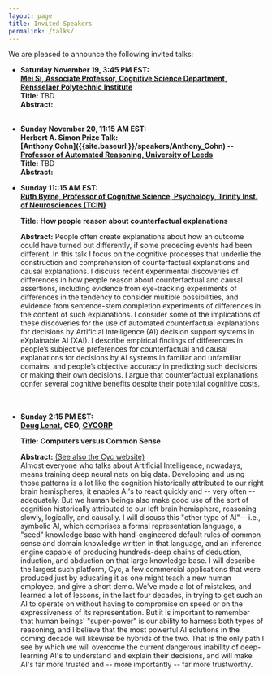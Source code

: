 ```yaml
---
layout: page
title: Invited Speakers
permalink: /talks/
---
```


We are pleased to announce the following invited talks:



 - <span id  ="Si_talk"></span>
<b>Saturday November 19, 3:45 PM EST: </b><br>
 <b>[Mei Si, Associate Professor, Cognitive Science Department, Rensselaer Polytechnic Institute](https://faculty.rpi.edu/mei-si) <br>
  **Title:** </b>TBD<br>
  **Abstract:** 
    <br><br>
    


  - <span id= "Cohn_talk"></span> 
<b>Sunday November 20, 11:15 AM EST: </b><br>
<b> Herbert A. Simon Prize Talk:<br>
  [Anthony Cohn]({{site.baseurl }}/speakers/Anthony_Cohn) --  [Professor of Automated Reasoning, University of Leeds](https://eps.leeds.ac.uk/computing/staff/76/professor-anthony-g-cohn-freng-ceng-citp) <br>
    **Title:** </b>TBD<br>
    **Abstract:** 


  - <span id="Byrne_talk"></span> 
<b>Sunday 11::15 AM EST:</b><br>
 <b>  [Ruth Byrne,  Professor of Cognitive Science, Psychology, Trinity Inst. of
  Neurosciences (TCIN) ](https://www.tcd.ie/research/profiles/?profile=rmbyrne) </b> 
    
    **Title:** <b>How people reason about counterfactual explanations </b> <br>
    
    **Abstract:** People often create explanations about how an outcome could have turned out differently, if some preceding events had been different. In this talk I focus on the cognitive processes that underlie the construction and comprehension of counterfactual explanations and causal explanations. I discuss recent experimental discoveries of differences in how people reason about counterfactual and causal assertions, including evidence from eye-tracking experiments of differences in the tendency to consider multiple possibilities,  and evidence from sentence-stem completion experiments of differences in the content of such explanations. I consider some of the implications of these discoveries for the use of automated counterfactual explanations for decisions by Artificial Intelligence (AI) decision support systems in eXplainable AI (XAI). I describe empirical findings of differences in people’s subjective preferences for counterfactual and causal explanations for decisions by AI systems in familiar and unfamiliar domains, and people’s objective accuracy in predicting such decisions or making their own decisions. I argue that counterfactual explanations confer several cognitive benefits despite their potential cognitive costs.     
    <br><br>
    

  - <span id="Lenat_talk"> </span>
<b>Sunday 2:15 PM EST:</b><br>
 <b>  [Doug Lenat](https://cyc.com/leadership-team/), CEO,
   [CYCORP](https://cycorp.com) </b><br>
   
    **Title:** <b>Computers versus Common Sense </b>  <br>
    
    **Abstract:**     [(See also the Cyc website)]( https://en.wikipedia.org/wiki/Cyc)<br>
  Almost everyone who talks about Artificial Intelligence, nowadays, means training deep neural nets on big data.  Developing and using those patterns is a lot like the cognition historically attributed to our right brain hemispheres; it enables AI's to react quickly and -- very often -- adequately.  But we human beings also make good use of the sort of cognition historically attributed to our left brain hemisphere, reasoning slowly, logically, and causally.   I will discuss this "other type of AI"-- i.e., symbolic AI, which comprises a formal representation language, a "seed" knowledge base with hand-engineered default rules of common sense and domain knowledge written in that language, and an inference engine capable of producing hundreds-deep chains of deduction, induction, and abduction on that large knowledge base.  I will describe the largest such platform, Cyc, a few commercial applications that were produced just by educating it as one might teach a new human employee, and give a short demo.   We've made a lot of mistakes, and learned a lot of lessons, in the last four decades, in trying to get such an AI to operate on without having to compromise on speed or on the expressiveness of its representation.  But it is important to remember that human beings' "super-power" is our ability to harness both types of reasoning, and I believe that the most powerful AI solutions in the coming decade will likewise be hybrids of the two.  That is the only path I see by which we will overcome the current dangerous inability of deep-learning AI's to understand and explain their decisions, and will make AI's far more trusted and -- more importantly -- far more trustworthy.
    <br><br>
    
<!--
**1:45 PM EST: <span id="panel"> Panel Discussion: Research Directions for Cognitive Systems</span>**
<table style="border-style: none; top-margin:-10px; border-spacing: 0px">
<tr style="border-style: none"> <td width=30px style="border-style: none"></td>
<td style="border-style: none">
<b>Abstract:</b> Given recent rapid advances in many areas of Artificial Intelligence, including but not limited to machine learning, access to large data, knowledge-graphs, robotics and autonomous vehicles to name a few, this community has a great opportunity to grow by demonstrating the relevance of its approaches through cross-fertilization with other research that could benefit from a cognitive systems architectural perspective and vice versa.  This panel will lead a group discussion on how we might do that, and thereby encourage more diverse participation at this conference.<br>
<b>Panelists:</b><br>
<ul>
<li><a href="https://eps.leeds.ac.uk/computing/staff/76/professor-anthony-g-cohn-freng-ceng-citp">Anthony Cohn, University of Leeds</a></li>
<li><a href="http://www.matthewklenk.com/">Matthew Klenk, Toyota Research Institute</a></li>
<li><a href="https://laird.engin.umich.edu/">John Laird, University of Michigan</a></li>
<li>Moderator: <a href="https://www.smith.edu/academics/faculty/jamie-macbeth">Jaime Macbeth, Smith College</a></li>
</ul></td></tr></table>
-->


<!-- - _Cognitive Systems Pedagogy_: An overview of the workshop moderated by Tom Williams. -->


